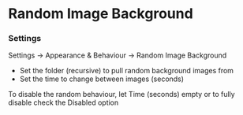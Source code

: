 # Random Image Background

### Settings

Settings -> Appearance & Behaviour -> Random Image Background  
- Set the folder (recursive) to pull random background images from
- Set the time to change between images (seconds)

To disable the random behaviour, let Time (seconds) empty or to fully disable check the Disabled option

